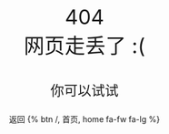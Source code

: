 <p style="text-align:center; font-size: 36px">
  404<br>网页走丢了 :(
</p>

<p style="text-align:center; font-size: 24px">
  你可以试试
</p>

<p style="text-align:center">
  <a class="btn" onclick="window.history.back()">
    <i class="fa fa-angle-double-left fa-fw fa-lg"></i>
    返回
  </a>
  {% btn /, 首页, home fa-fw fa-lg %}
<p>
